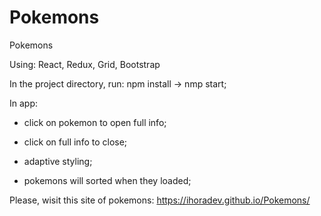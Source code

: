 # Pokemons
Pokemons

Using: React, Redux, Grid, Bootstrap

In the project directory, run: npm install -> nmp start;

In app: 
  - click on pokemon to open full info;
  - click on full info to close;
  
  - adaptive styling;
  - pokemons will sorted when they loaded;
  
  Please, wisit this site of pokemons:
  https://ihoradev.github.io/Pokemons/
